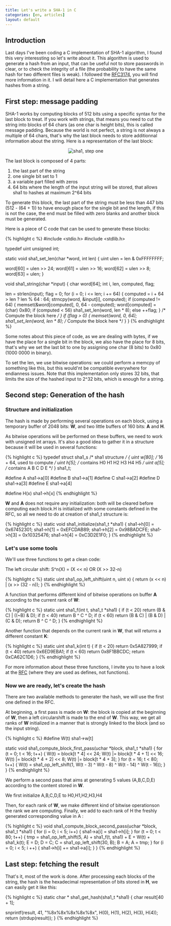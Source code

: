 ```yaml
---
title: Let's write a SHA-1 in C
categories: [en, articles]
layout: default
---
```


## Introduction

Last days I've been coding a C implementation of
SHA-1 algorithm, I found this very interessting so let's write
about it. This algorithm is used to generate a hash from
an input, that can be useful not to store passwords in clear,
or to check the integrity of a file (the probability to have
the same hash for two different files is weak). I followed the
[RFC3174](http://www.apps.ietf.org/rfc/rfc3174.html), you will find more information in it.
I will detail here a C implementation that generates hashes
from a string.

## First step: message padding

SHA-1 works by computing blocks of 512 bits using a specific
syntax for the last block to treat. If you work with strings,
that means you need to cut the string into blocks of 64 chars
(as one char is height bits), this is called message padding.
Because the world is not perfect, a string is not always a
multiple of 64 chars, that's why the last block needs to
store additionnal information about the string. Here is a
representation of the last block:

<center>
        <img src="/static/data/sha1-step1.png" alt="sha1, step one" />
</center>

The last block is composed of 4 parts:

1. the last part of the string
2. one single bit set to 1
3. a variable part filled with zeros
4. 64 bits where the length of the input string will be stored,
   that allows sha1 to hashes at maximum 2^64 bits

To generate this block, the last part of the string must be
less than 447 bits (512 - (64 + 1)) to have enough place for
the single bit and the length, if this is not the case, the
end must be filled with zero blanks and another block must
be generated.

Here is a piece of C code that can be used to generate
these blocks:

{% highlight c %}
#include <stdio.h>
#include <stdlib.h>

typedef uint unsigned int;

static void
sha1_set_len(char *word, int len)
{
  uint                  ulen = len & 0xFFFFFFFF;

  word[60] = ulen >> 24;
  word[61] = ulen >> 16;
  word[62] = ulen >> 8;
  word[63] = ulen;
}

void
sha1_string(char *input)
{
  char                  word[64];
  int                   i, len, computed, flag;

  len = strlen(input);
  flag = 0;
  for (i = 0; i <= len; i += 64)
    {
      computed = i + 64 > len ? len % 64 : 64;
      strncpy(word, &input[i], computed);
      if (computed != 64)
        {
          memset(&word[computed], 0, 64 - computed);
          word[computed] = (char) 0x80;
          if (computed < 56)
            sha1_set_len(word, len * 8);
          else
            ++flag;
        }
      /* Compute the block here */
    }
  if (flag > 0)
    {
      memset(word, 0, 64);
      sha1_set_len(word, len * 8);
      /* Compute the block here */
    }
}
{% endhighlight %}

Some notes about this piece of code, as we are dealing with
bytes, if we have the place for a single bit in the block,
we also have the place for 8 bits, that's why we set the last
bit to one by assigning one char (8 bits) to 0x80 (1000 0000
in binary).

To set the len, we use bitwise operations: we could perform a
memcpy of something like this, but this would'nt be compatible
everywhere for endianness issues. Note that this implementation
only stores 32 bits, that limits the size of the hashed input
to 2^32 bits, which is enough for a string.

## Second step: Generation of the hash

### Structure and initialization

The hash is made by performing several operations on each block,
using a temporary buffer of 2048 bits: __W__, and two little
buffers of 160 bits: __A__ and __H__.

As bitwise operations will be performed on these buffers, we need
to work with unsigned int arrays. It's also a good idea
to gather it in a structure because it will be used in several
functions:

{% highlight c %}
typedef struct          sha1_s   /* sha1 structure */
{
  uint                  w[80];   /* 16 + 64, used to compute */
  uint                  h[5];    /* contains H0 H1 H2 H3 H4 H5 */
  uint                  a[5];    /* contains A B C D E */
}                       sha1_t;

#define A               sha1->a[0]
#define B               sha1->a[1]
#define C               sha1->a[2]
#define D               sha1->a[3]
#define E               sha1->a[4]

#define H(x)           sha1->h[x]
{% endhighlight %}

__W__ and __A__ does not require any initialization: both will
be cleared before computing each block.H is initialized with some
constants defined in the RFC, so all we need to do at creation of
sha1_t structure is:

{% highlight c %}
static void
sha1_initialize(sha1_t *sha1)
{
  sha1->h[0] = 0x67452301;
  sha1->h[1] = 0xEFCDAB89;
  sha1->h[2] = 0x98BADCFE;
  sha1->h[3] = 0x10325476;
  sha1->h[4] = 0xC3D2E1F0;
}
{% endhighlight %}

### Let's use some tools

We'll use three functions to get a clean code:

The left circular shift: S^n(X) = (X << n) OR (X >> 32-n)

{% highlight c %}
static uint
sha1_op_left_shift(uint n, uint x)
{
  return (x << n) | (x >> (32 - n));
}
{% endhighlight %}

A function that performs different kind of bitwise operations
on buffer __A__ according to the current rank of __W__:

{% highlight c %}
static uint
sha1_f(int t, sha1_t *sha1)
{
  if (t < 20)
    return (B & C) | ((~B) & D);
  if (t < 40)
    return B ^ C ^ D;
  if (t < 60)
    return (B & C) | (B & D) | (C & D);
  return B ^ C ^ D;
}
{% endhighlight %}

Another function that depends on the current rank in __W__,
that will returns a different constant __K__:

{% highlight c %}
static uint
sha1_k(int t)
{
  if (t < 20)
    return 0x5A827999;
  if (t < 40)
    return 0x6ED9EBA1;
  if (t < 60)
    return 0x8F1BBCDC;
  return 0xCA62C1D6;
}
{% endhighlight %}

For more information about these three functions, I invite
you to have a look at the [RFC](http://www.apps.ietf.org/rfc/rfc3174.html)
(where they are used as defines, not functions).

### Now we are ready, let's create the hash

There are two available methods to generater the hash,
we will use the first one defined in the RFC.

At beginning, a first pass is made on __W__: the block
is copied at the beginning of __W__, then a left circularshift
is made to the end of __W__. This way, we get all ranks of __W__
initialized in a manner that is strongly linked to the block
(and so the input string).

{% highlight c %}
#define W(t)    sha1->w[t]

static void
sha1_compute_block_first_pass(uchar *block, sha1_t *sha1)
{
  for (t = 0; t < 16; t++)
    {
      W(t) = block[t * 4] << 24;
      W(t) |= block[t * 4 + 1] << 16;
      W(t) |= block[t * 4 + 2] << 8;
      W(t) |= block[t * 4 + 3];
    }
  for (t = 16; t < 80; t++)
    {
      W(t) = sha1_op_left_shift(1, W(t - 3) ^ W(t - 8) ^ W(t - 14) ^ W(t - 16));
    }
}
{% endhighlight %}

We perform a second pass that aims at generating 5 values
(A,B,C,D,E) according to the content stored in __W__.

We first initialize A,B,C,D,E to H0,H1,H2,H3,H4

Then, for each rank of __W__, we make different kind of
bitwise operationson the rank we are computing. Finally, we add
to each rank of H the freshly generated corresponding value in A :

{% highlight c %}
void
sha1_compute_block_second_pass(uchar *block, sha1_t *sha1)
{
  for (i = 0; i < 5; i++)
    {
      sha1->a[i] = sha1->h[i];
    }
  for (t = 0; t < 80; t++)
    {
      tmp = sha1_op_left_shift(5, A) + sha1_f(t, sha1) + E + W(t) + sha1_k(t);
      E = D;
      D = C;
      C = sha1_op_left_shift(30, B);
      B = A;
      A = tmp;
    }
  for (i = 0; i < 5; i ++)
    {
      sha1->h[i] += sha1->a[i];
    }
}
{% endhighlight %}

## Last step: fetching the result

That's it, most of the work is done. After processing each blocks
of the string, the hash is the hexadecimal representation of bits
stored in __H__, we can easily get it like this:

{% highlight c %}
static char *
sha1_get_hash(sha1_t *sha1)
{
  char                  result[40 + 1];

  snprintf(result, 41, "%8x%8x%8x%8x%8x", H(0), H(1), H(2), H(3), H(4));
  return (strdup(result));
}
{% endhighlight %}
